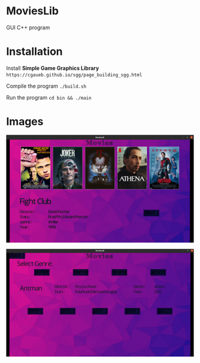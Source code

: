 # MoviesLib

GUI C++ program

# Installation

Install **Simple Game Graphics Library**
	`https://cgaueb.github.io/sgg/page_building_sgg.html`

Compile the program	
	`./build.sh`

Run the program
	`cd bin && ./main`
	
# Images

![image](https://github.com/spno77/MoviesLib/blob/main/bin/assets/movies2.png)

![image](https://github.com/spno77/MoviesLib/blob/main/bin/assets/movies.png)

